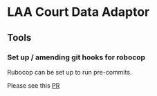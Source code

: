 # LAA Court Data Adaptor

## Tools

### Set up / amending git hooks for robocop

Rubocop can be set up to run pre-commits.

Please see this [PR](https://github.com/ministryofjustice/laa-court-data-adaptor/pull/12)
